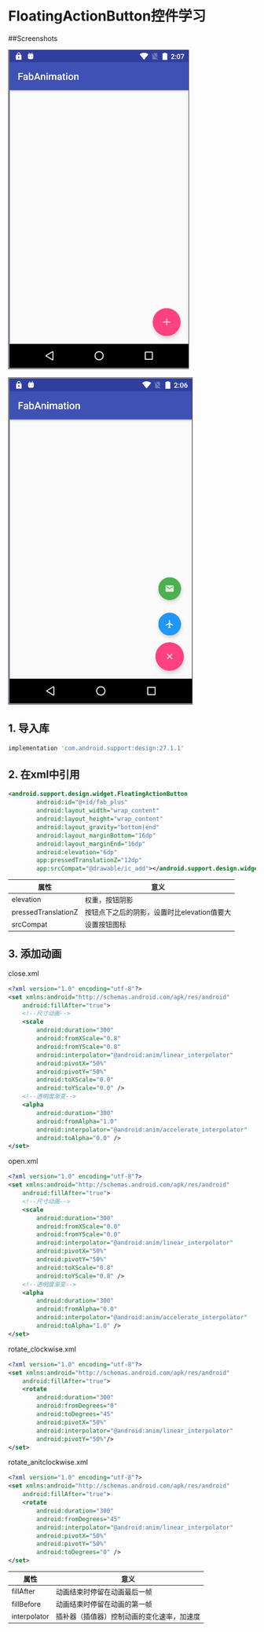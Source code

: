 # FloatingActionButton控件学习

##Screenshots

![List of plants](screenshots/close.png "A list of plants")

![Plant details](screenshots/open.png "Details for a specific plant")

## 1. 导入库

```groovy
implementation 'com.android.support:design:27.1.1'
```

## 2. 在xml中引用

```xml
<android.support.design.widget.FloatingActionButton
        android:id="@+id/fab_plus"
        android:layout_width="wrap_content"
        android:layout_height="wrap_content"
        android:layout_gravity="bottom|end"
        android:layout_marginBottom="16dp"
        android:layout_marginEnd="16dp"
        android:elevation="6dp"
        app:pressedTranslationZ="12dp"
        app:srcCompat="@drawable/ic_add"></android.support.design.widget.FloatingActionButton>
```

| 属性                | 意义                                        |
| ------------------- | ------------------------------------------- |
| elevation           | 权重，按钮阴影                              |
| pressedTranslationZ | 按钮点下之后的阴影，设置时比elevation值要大 |
| srcCompat           | 设置按钮图标                                |



## 3. 添加动画

close.xml

```xml
<?xml version="1.0" encoding="utf-8"?>
<set xmlns:android="http://schemas.android.com/apk/res/android"
    android:fillAfter="true">
    <!--尺寸动画-->
    <scale
        android:duration="300"
        android:fromXScale="0.8"
        android:fromYScale="0.8"
        android:interpolator="@android:anim/linear_interpolator"
        android:pivotX="50%"
        android:pivotY="50%"
        android:toXScale="0.0"
        android:toYScale="0.0" />
    <!--透明度渐变-->
    <alpha
        android:duration="300"
        android:fromAlpha="1.0"
        android:interpolator="@android:anim/accelerate_interpolator"
        android:toAlpha="0.0" />
</set>
```

open.xml

```xml
<?xml version="1.0" encoding="utf-8"?>
<set xmlns:android="http://schemas.android.com/apk/res/android"
    android:fillAfter="true">
    <!--尺寸动画-->
    <scale
        android:duration="300"
        android:fromXScale="0.0"
        android:fromYScale="0.0"
        android:interpolator="@android:anim/linear_interpolator"
        android:pivotX="50%"
        android:pivotY="50%"
        android:toXScale="0.8"
        android:toYScale="0.8" />
    <!--透明度渐变-->
    <alpha
        android:duration="300"
        android:fromAlpha="0.0"
        android:interpolator="@android:anim/accelerate_interpolator"
        android:toAlpha="1.0" />
</set>
```

rotate_clockwise.xml

```xml
<?xml version="1.0" encoding="utf-8"?>
<set xmlns:android="http://schemas.android.com/apk/res/android"
    android:fillAfter="true">
    <rotate
        android:duration="300"
        android:fromDegrees="0"
        android:toDegrees="45"
        android:pivotX="50%"
        android:interpolator="@android:anim/linear_interpolator"
        android:pivotY="50%"/>
</set>
```

rotate_anitclockwise.xml

```xml
<?xml version="1.0" encoding="utf-8"?>
<set xmlns:android="http://schemas.android.com/apk/res/android"
    android:fillAfter="true">
    <rotate
        android:duration="300"
        android:fromDegrees="45"
        android:interpolator="@android:anim/linear_interpolator"
        android:pivotX="50%"
        android:pivotY="50%"
        android:toDegrees="0" />
</set>
```

| 属性         | 意义                                       |
| ------------ | ------------------------------------------ |
| fillAfter    | 动画结束时停留在动画最后一帧               |
| fillBefore   | 动画结束时停留在动画的第一帧               |
| interpolator | 插补器（插值器）控制动画的变化速率，加速度 |

